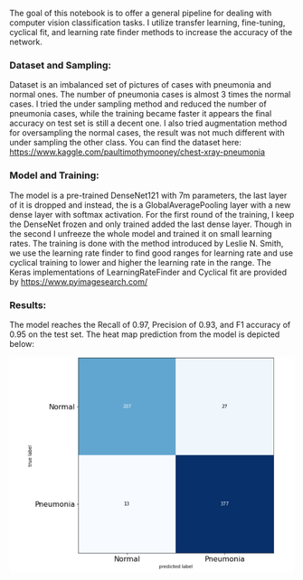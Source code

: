 The goal of this notebook is to offer a general pipeline for dealing with computer vision classification tasks. I utilize transfer learning, fine-tuning, cyclical fit, and learning rate finder methods to increase the accuracy of the network.

### Dataset and Sampling:
Dataset is an imbalanced set of pictures of cases with pneumonia and normal ones. The number of pneumonia cases is almost 3 times the normal cases. I tried the under sampling method and reduced the number of pneumonia cases, while the training became faster it appears the final accuracy on test set is still a decent one. I also tried augmentation method for oversampling the normal cases, the result was not much different with under sampling the other class.
You can find the dataset here: 
https://www.kaggle.com/paultimothymooney/chest-xray-pneumonia

### Model and Training:
The model is a pre-trained DenseNet121 with 7m parameters, the last layer of it is dropped and instead, the is a GlobalAveragePooling layer with a new dense layer with softmax activation. For the first round of the training, I keep the DenseNet frozen and only trained added the last dense layer. Though in the second I unfreeze the whole model and trained it on small learning rates. 
The training is done with the method introduced by Leslie N. Smith, we use the learning rate finder to find good ranges for learning rate and use cyclical training to lower and higher the learning rate in the range. The Keras implementations of LearningRateFinder and Cyclical fit are provided by https://www.pyimagesearch.com/

### Results:
The model reaches the Recall of 0.97, Precision of 0.93, and F1 accuracy of 0.95 on the test set. The heat map prediction from the model is depicted below:

![](pictures/heatmap.jpg)

